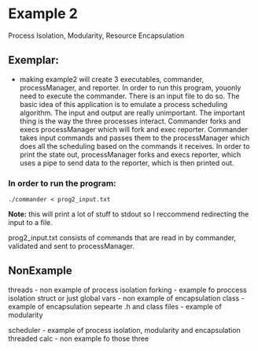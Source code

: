 # Example 2 
Process Isolation, Modularity, Resource Encapsulation

## Exemplar:
* making example2 will create 3 executables, commander, processManager, and reporter. In order to run this program, youonly need to execute the commander. There is an input file to do so. The basic idea of this application is to emulate a process scheduling algorithm. The input and output are really unimportant. The important thing is the way the three processes interact. Commander forks and execs processManager which will fork and exec reporter. Commander takes input commands and passes them to the processManager which does all the scheduling based on the commands it receives. In order to print the state out, processManager forks and execs reporter, which uses a pipe to send data to the reporter, which is then printed out.



### In order to run the program: 
    ./commander < prog2_input.txt 

**Note:** this will print a lot of stuff to stdout so I reccommend redirecting the input
to a file.

prog2_input.txt consists of commands that are read in by commander, validated and 
sent to processManager.

## NonExample

threads - non example of process isolation
forking - example fo proccess isolation
struct or just global vars - non example of encapsulation
class - example of encapsulation
sepearte .h and class files - example of modularity

scheduler - example of process isolation, modularity and encapsulation
threaded calc - non example fo those three
